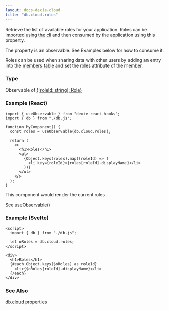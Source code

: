 ```yaml
---
layout: docs-dexie-cloud
title: "db.cloud.roles"
---
```


Retrieve the list of available roles for your application. Roles can be imported [using the cli](cli#import-file-example-for-importing-roles) and then consumed by the application using this property.

The property is an observable. See Examples below for how to consume it.

Roles can be used when sharing data with other users by adding an entry into the [members table](access-control#table-members) and set the roles attribute of the member.

### Type

Observable of [{[roleId: string]: Role}](Role)

### Example (React)

```tsx
import { useObservable } from "dexie-react-hooks";
import { db } from "./db.js";

function MyComponent() {
  const roles = useObservable(db.cloud.roles);

  return (
    <>
      <h1>Roles</h1>
      <ul>
        {Object.keys(roles).map((roleId) => (
          <li key={roleId}>{roles[roleId].displayName}</li>
        ))}
      </ul>
    </>
  );
}
```

This component would render the current roles

See [useObservable()](</docs/dexie-react-hooks/useObservable()>)

### Example (Svelte)

```svelte
<script>
  import { db } from "./db.js";

  let oRoles = db.cloud.roles;
</script>

<div>
  <h1>Roles</h1>
  {#each Object.keys($oRoles) as roleId}
    <li>{$oRoles[roleId].displayName}</li>
  {/each}
</div>
```

### See Also

[db.cloud properties](dexie-cloud-addon#properties)
